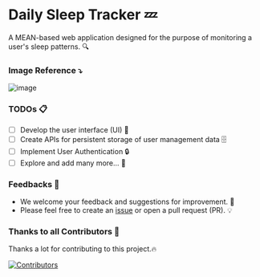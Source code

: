 # Daily Sleep Tracker 💤
A MEAN-based web application designed for the purpose of monitoring a user's sleep patterns. 🔍 

### Image Reference ⤵️
![image](https://github.com/SandeepUrankar/daily-sleep-tracker/assets/66010653/392d0efc-29e2-4316-874e-ed5405035a5d)

### TODOs 📋 
- [ ] Develop the user interface (UI) 🎨
- [ ] Create APIs for persistent storage of user management data 🗄️
- [ ] Implement User Authentication 🔒
- [ ] Explore and add many more... 🔄

### Feedbacks 📣
- We welcome your feedback and suggestions for improvement. 🙏
- Please feel free to create an [issue](https://github.com/SandeepUrankar/daily-sleep-tracker/issues/new) or open a pull request (PR). 💡

### Thanks to all Contributors 💪

Thanks a lot for contributing to this project.🔥

[![Contributors](https://contrib.rocks/image?repo=SandeepUrankar/daily-sleep-tracker)](https://github.com/SandeepUrankar/daily-sleep-tracker/graphs/contributors)
